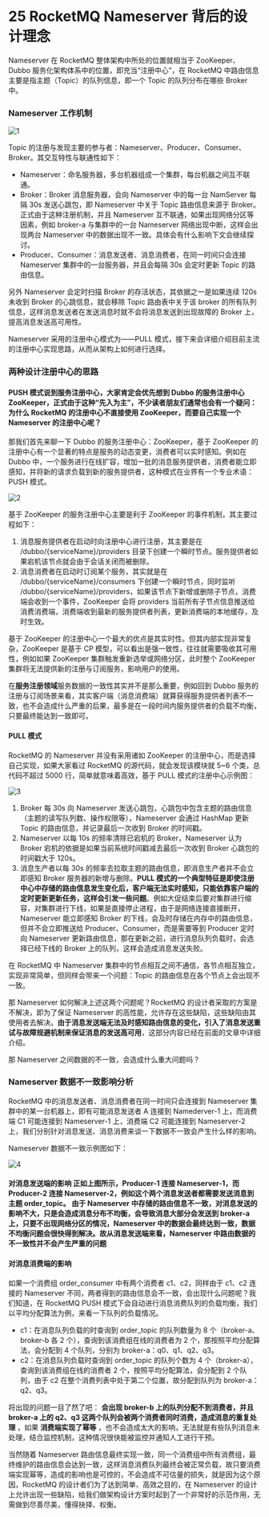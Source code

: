 25 RocketMQ Nameserver 背后的设计理念
==============================

Nameserver 在 RocketMQ 整体架构中所处的位置就相当于 ZooKeeper、Dubbo 服务化架构体系中的位置，即充当“注册中心”，在 RocketMQ 中路由信息主要是指主题（Topic）的队列信息，即一个 Topic 的队列分布在哪些 Broker 中。

### Nameserver 工作机制

![1](assets/20200825230505161.png)

Topic 的注册与发现主要的参与者：Nameserver、Producer、Consumer、Broker。其交互特性与联通性如下：

* Nameserver：命名服务器，多台机器组成一个集群，每台机器之间互不联通。
* Broker：Broker 消息服务器，会向 Nameserver 中的每一台 NamServer 每隔 30s 发送心跳包，即 Nameserver 中关于 Topic 路由信息来源于 Broker。正式由于这种注册机制，并且 Nameserver 互不联通，如果出现网络分区等因素，例如 broker-a 与集群中的一台 Nameserver 网络出现中断，这样会出现两台 Nameserver 中的数据出现不一致。具体会有什么影响下文会继续探讨。
* Producer、Consumer：消息发送者、消息消费者，在同一时间只会连接 Nameserver 集群中的一台服务器，并且会每隔 30s 会定时更新 Topic 的路由信息。

另外 Nameserver 会定时扫描 Broker 的存活状态，其依据之一是如果连续 120s 未收到 Broker 的心跳信息，就会移除 Topic 路由表中关于该 broker 的所有队列信息，这样消息发送者在发送消息时就不会将消息发送到出现故障的 Broker 上，提高消息发送高可用性。

Nameserver 采用的注册中心模式为——PULL 模式，接下来会详细介绍目前主流的注册中心实现思路，从而从架构上如何进行选择。

### 两种设计注册中心的思路

#### **PUSH 模式**说到服务注册中心，大家肯定会优先想到 Dubbo 的服务注册中心 ZooKeeper，正式由于这种“先入为主”，不少读者朋友们通常也会有一个疑问：为什么 RocketMQ 的注册中心不直接使用 ZooKeeper，而要自己实现一个 Nameserver 的注册中心呢？

那我们首先来聊一下 Dubbo 的服务注册中心：ZooKeeper，基于 ZooKeeper 的注册中心有一个显著的特点是服务的动态变更，消费者可以实时感知。例如在 Dubbo 中，一个服务进行在线扩容，增加一批的消息服务提供者，消费者能立即感知，并将新的请求负载到新的服务提供者，这种模式在业界有一个专业术语：PUSH 模式。

![2](assets/20200825230524735.png)

基于 ZooKeeper 的服务注册中心主要是利于 ZooKeeper 的事件机制，其主要过程如下：

1. 消息服务提供者在启动时向注册中心进行注册，其主要是在 /dubbo/{serviceName}/providers 目录下创建一个瞬时节点。服务提供者如果宕机该节点就会由于会话关闭而被删除。
2. 消息消费者在启动时订阅某个服务，其实就是在 /dubbo/{serviceName}/consumers 下创建一个瞬时节点，同时监听 /dubbo/{serviceName}/providers，如果该节点下新增或删除子节点，消费端会收到一个事件，ZooKeeper 会将 providers 当前所有子节点信息推送给消费消费端，消费端收到最新的服务提供者列表，更新消费端的本地缓存，及时生效。

基于 ZooKeeper 的注册中心一个最大的优点是其实时性。但其内部实现非常复杂，ZooKeeper 是基于 CP 模型，可以看出是强一致性，往往就需要吸收其可用性，例如如果 ZooKeeper 集群触发重新选举或网络分区，此时整个 ZooKeeper 集群将无法提供新的注册与订阅服务，影响用户的使用。

在**服务注册领域**服务数据的一致性其实并不是那么重要，例如回到 Dubbo 服务的注册与订阅场景来看，其实客户端（消息消费端）就算获得服务提供者列表不一致，也不会造成什么严重的后果，最多是在一段时间内服务提供者的负载不均衡，只要最终能达到一致即可。

#### PULL 模式

RocketMQ 的 Nameserver 并没有采用诸如 ZooKeeper 的注册中心，而是选择自己实现，如果大家看过 RocketMQ 的源代码，就会发现该模块就 5~6 个类，总代码不超过 5000 行，简单就意味着高效，基于 PULL 模式的注册中心示例图：

![3](assets/20200825230533763.png)

1. Broker 每 30s 向 Nameserver 发送心跳包，心跳包中包含主题的路由信息（主题的读写队列数、操作权限等），Nameserver 会通过 HashMap 更新 Topic 的路由信息，并记录最后一次收到 Broker 的时间戳。
2. Nameserver 以每 10s 的频率清除已宕机的 Broker，Nameserver 认为 Broker 宕机的依据是如果当前系统时间戳减去最后一次收到 Broker 心跳包的时间戳大于 120s。
3. 消息生产者以每 30s 的频率去拉取主题的路由信息，即消息生产者并不会立即感知 Broker 服务器的新增与删除。**PULL 模式的一个典型特征是即使注册中心中存储的路由信息发生变化后，客户端无法实时感知，只能依靠客户端的定时更新更新任务，这样会引发一些问题**。例如大促结束后要对集群进行缩容，对集群进行下线，如果是直接停止进程，由于是网络连接直接断开，Nameserver 能立即感知 Broker 的下线，会及时存储在内存中的路由信息，但并不会立即推送给 Producer、Consumer，而是需要等到 Producer 定时向 Nameserver 更新路由信息，那在更新之前，进行消息队列负载时，会选择已经下线的 Broker 上的队列，这样会造成消息发送失败。

在 RocketMQ 中 Nameserver 集群中的节点相互之间不通信，各节点相互独立，实现非常简单，但同样会带来一个问题：Topic 的路由信息在各个节点上会出现不一致。

那 Nameserver 如何解决上述这两个问题呢？RocketMQ 的设计者采取的方案是不解决，即为了保证 Nameserver 的高性能，允许存在这些缺陷，这些缺陷由其使用者去解决。**由于消息发送端无法及时感知路由信息的变化，引入了消息发送重试与故障规避机制来保证消息的发送高可用**，这部分内容已经在前面的文章中详细介绍。

那 Nameserver 之间数据的不一致，会造成什么重大问题吗？

### Nameserver 数据不一致影响分析

RocketMQ 中的消息发送者、消息消费者在同一时间只会连接到 Nameserver 集群中的某一台机器上，即有可能消息发送者 A 连接到 Namederver-1 上，而消费端 C1 可能连接到 Nameserver-1 上，消费端 C2 可能连接到 Nameserver-2 上，我们分别针对消息发送、消息消费来谈一下数据不一致会产生什么样的影响。

Nameserver 数据不一致示例图如下：

![4](assets/20200825230543596.png)

#### **对消息发送端的影响 **正如上图所示，Producer-1 连接 Nameserver-1，而 Producer-2 连接 Nameserver-2，例如这个两个消息发送者都需要发送消息到主题 order\_topic。** 由于 Nameserver 中存储的路由信息不一致，对消息发送的影响不大，只是会造成消息分布不均衡**，会导致消息大部分会发送到 broker-a 上，只要不出现网络分区的情况，Nameserver 中的数据会最终达到一致，数据不均衡问题会很快得到解决。故从消息发送端来看，Nameserver 中路由数据的不一致性并不会产生严重的问题

#### **对消息消费端的影响**

如果一个消费组 order\_consumer 中有两个消费者 c1、c2，同样由于 c1、c2 连接的 Nameserver 不同，两者得到的路由信息会不一致，会出现什么问题呢？我们知道，在 RocketMQ PUSH 模式下会自动进行消息消费队列的负载均衡，我们以平均分配算法为例，来看一下队列的负载情况。

* c1：在消息队列负载的时查询到 order\_topic 的队列数量为 8 个（broker-a、broker-b 各 2 个），查询到该消费组在线的消费者为 2 个，那按照平均分配算法，会分配到 4 个队列，分别为 broker-a：q0、q1、q2、q3。
* c2：在消息队列负载时查询到 order\_topic 的队列个数为 4 个（broker-a），查询到该消费组在线的消费者 2 个，按照平均分配算法，会分配到 2 个队列，由于 c2 在整个消费列表中处于第二个位置，故分配到队列为 broker-a：q2、q3。

将出现的问题一目了然了吧： **会出现 broker-b 上的队列分配不到消费者，并且 broker-a 上的 q2、q3 这两个队列会被两个消费者同时消费，造成消息的重复处理** ，如果 **消费端实现了幂等** ，也不会造成太大的影响，无法就是有些队列消息未处理，结合监控机制，这种情况很快能被监控并通知人工进行干预。

当然随着 Nameserver 路由信息最终实现一致，同一个消费组中所有消费组，最终维护的路由信息会达到一致，这样消息消费队列最终会被正常负载，故只要消费端实现幂等，造成的影响也是可控的，不会造成不可估量的损失，就是因为这个原因，RocketMQ 的设计者们为了达到简单、高效之目的，在 Nameserver 的设计上允许出现一些缺陷，给我们做架构设计方案时起到了一个非常好的示范作用，无需做到尽善尽美，懂得抉择、权衡。
